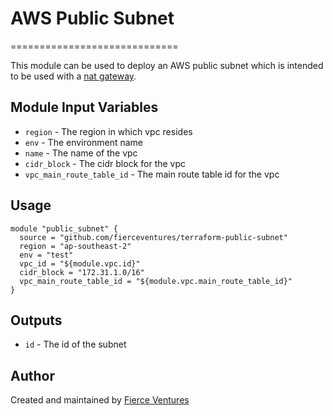 # AWS Public Subnet
=============================

This module can be used to deploy an AWS public subnet which is intended to be used with a [nat gateway](https://github.com/fierceventures/terraform-nat-gateway).

Module Input Variables
----------------------

- `region` - The region in which vpc resides
- `env` - The environment name
- `name` - The name of the vpc
- `cidr_block` - The cidr block for the vpc
- `vpc_main_route_table_id` - The main route table id for the vpc

Usage 
-----

```hcl
module "public_subnet" {
  source = "github.com/fierceventures/terraform-public-subnet"
  region = "ap-southeast-2"
  env = "test"
  vpc_id = "${module.vpc.id}"
  cidr_block = "172.31.1.0/16"
  vpc_main_route_table_id = "${module.vpc.main_route_table_id}"
}
```

Outputs
-------
- `id` - The id of the subnet

Author
------
Created and maintained by [Fierce Ventures](https://github.com/fierceventures/)
